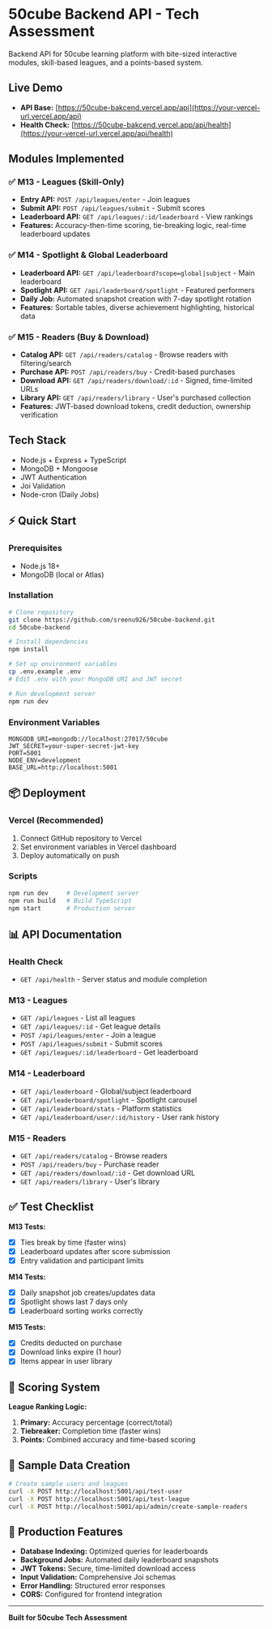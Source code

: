 # 50cube Backend API - Tech Assessment

Backend API for 50cube learning platform with bite-sized interactive modules, skill-based leagues, and a points-based system.

## **Live Demo**

- **API Base:** [https://50cube-bakcend.vercel.app/api](https://your-vercel-url.vercel.app/api)
- **Health Check:** [https://50cube-bakcend.vercel.app/api/health](https://your-vercel-url.vercel.app/api/health)

## **Modules Implemented**

### ✅ M13 - Leagues (Skill-Only)

- **Entry API:** `POST /api/leagues/enter` - Join leagues
- **Submit API:** `POST /api/leagues/submit` - Submit scores
- **Leaderboard API:** `GET /api/leagues/:id/leaderboard` - View rankings
- **Features:** Accuracy-then-time scoring, tie-breaking logic, real-time leaderboard updates

### ✅ M14 - Spotlight & Global Leaderboard

- **Leaderboard API:** `GET /api/leaderboard?scope=global|subject` - Main leaderboard
- **Spotlight API:** `GET /api/leaderboard/spotlight` - Featured performers
- **Daily Job:** Automated snapshot creation with 7-day spotlight rotation
- **Features:** Sortable tables, diverse achievement highlighting, historical data

### ✅ M15 - Readers (Buy & Download)

- **Catalog API:** `GET /api/readers/catalog` - Browse readers with filtering/search
- **Purchase API:** `POST /api/readers/buy` - Credit-based purchases
- **Download API:** `GET /api/readers/download/:id` - Signed, time-limited URLs
- **Library API:** `GET /api/readers/library` - User's purchased collection
- **Features:** JWT-based download tokens, credit deduction, ownership verification

## **Tech Stack**

- Node.js + Express + TypeScript
- MongoDB + Mongoose
- JWT Authentication
- Joi Validation
- Node-cron (Daily Jobs)

## ⚡ **Quick Start**

### Prerequisites

- Node.js 18+
- MongoDB (local or Atlas)

### Installation

```bash
# Clone repository
git clone https://github.com/sreenu926/50cube-backend.git
cd 50cube-backend

# Install dependencies
npm install

# Set up environment variables
cp .env.example .env
# Edit .env with your MongoDB URI and JWT secret

# Run development server
npm run dev
```

### Environment Variables

```env
MONGODB_URI=mongodb://localhost:27017/50cube
JWT_SECRET=your-super-secret-jwt-key
PORT=5001
NODE_ENV=development
BASE_URL=http://localhost:5001
```

## 📦 **Deployment**

### Vercel (Recommended)

1. Connect GitHub repository to Vercel
2. Set environment variables in Vercel dashboard
3. Deploy automatically on push

### Scripts

```bash
npm run dev     # Development server
npm run build   # Build TypeScript
npm start       # Production server
```

## 📊 **API Documentation**

### Health Check

- `GET /api/health` - Server status and module completion

### M13 - Leagues

- `GET /api/leagues` - List all leagues
- `GET /api/leagues/:id` - Get league details
- `POST /api/leagues/enter` - Join a league
- `POST /api/leagues/submit` - Submit scores
- `GET /api/leagues/:id/leaderboard` - Get leaderboard

### M14 - Leaderboard

- `GET /api/leaderboard` - Global/subject leaderboard
- `GET /api/leaderboard/spotlight` - Spotlight carousel
- `GET /api/leaderboard/stats` - Platform statistics
- `GET /api/leaderboard/user/:id/history` - User rank history

### M15 - Readers

- `GET /api/readers/catalog` - Browse readers
- `POST /api/readers/buy` - Purchase reader
- `GET /api/readers/download/:id` - Get download URL
- `GET /api/readers/library` - User's library

## ✅ **Test Checklist**

**M13 Tests:**

- [x] Ties break by time (faster wins)
- [x] Leaderboard updates after score submission
- [x] Entry validation and participant limits

**M14 Tests:**

- [x] Daily snapshot job creates/updates data
- [x] Spotlight shows last 7 days only
- [x] Leaderboard sorting works correctly

**M15 Tests:**

- [x] Credits deducted on purchase
- [x] Download links expire (1 hour)
- [x] Items appear in user library

## 🎯 **Scoring System**

**League Ranking Logic:**

1. **Primary:** Accuracy percentage (correct/total)
2. **Tiebreaker:** Completion time (faster wins)
3. **Points:** Combined accuracy and time-based scoring

## 🔧 **Sample Data Creation**

```bash
# Create sample users and leagues
curl -X POST http://localhost:5001/api/test-user
curl -X POST http://localhost:5001/api/test-league
curl -X POST http://localhost:5001/api/admin/create-sample-readers
```

## 🚀 **Production Features**

- **Database Indexing:** Optimized queries for leaderboards
- **Background Jobs:** Automated daily leaderboard snapshots
- **JWT Tokens:** Secure, time-limited download access
- **Input Validation:** Comprehensive Joi schemas
- **Error Handling:** Structured error responses
- **CORS:** Configured for frontend integration

---

**Built for 50cube Tech Assessment**
